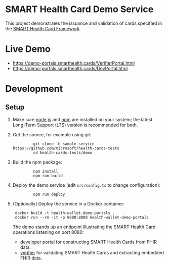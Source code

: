 # SMART Health Card Demo Service

This project demonstrates the issuance and validation of cards specified in the [SMART Health Card Framework](https://spec.smarthealth.cards/).

# Live Demo

* https://demo-portals.smarthealth.cards/VerifierPortal.html
* https://demo-portals.smarthealth.cards/DevPortal.html

# Development

## Setup

1. Make sure [node.js](https://nodejs.org/) and [npm](https://docs.npmjs.com/downloading-and-installing-node-js-and-npm) are installed on your system; the latest Long-Term Support (LTS) version is recommended for both.

2. Get the source, for example using git:

                git clone -b sample-service https://github.com/microsoft/health-cards-tests
                cd health-cards-tests/demo

3. Build the npm package:

                npm install
                npm run build

4. Deploy the demo service (edit `src/config.ts` to change configuration):

                npm run deploy


5. (Optionally) Deploy the service in a Docker container:

        docker build -t health-wallet-demo-portals .
        docker run --rm -it -p 8080:8080 health-wallet-demo-portals


    The demo stands up an endpoint illustrating the SMART Health Card operations listening on port 8080:
    - [developer](https://localhost:8080/DevPortal.html) portal for constructing SMART Health Cards from FHIR data.
    - [verifier](https://localhost:8080/VerifierPortal.html) for validating SMART Health Cards and extracting embedded FHIR data.
